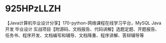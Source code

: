 # 925HPzLLZH
【Java计算机毕业设计分享】170-python-网络课程在线学习平台，MySQL Java开发 毕业设计 实战项目【附源码、文档报告、代码讲解】选题定题、开题报告、任务书、程序开发、文档编写和辅导、文档降重、程序讲解、答辩辅导等
